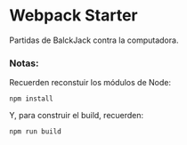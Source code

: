 # Webpack Starter

Partidas de BalckJack contra la computadora.

### Notas:

Recuerden reconstuir los módulos de Node:

```
npm install
```

Y, para construir el build, recuerden:

```
npm run build
```
